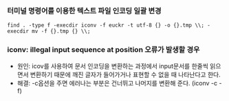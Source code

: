 ### 터미널 명령어를 이용한 텍스트 파일 인코딩 일괄 변경
```
find . -type f -execdir iconv -f euckr -t utf-8 {} -o {}.tmp \\; -execdir mv -f {}.tmp {} \\;
```
### iconv: illegal input sequence at position 오류가 발생할 경우
* 원인: icov를 사용하여 문서 인코딩을 변환하는 과정에서 input문서를 한줄씩 읽으면서 변환하기 때문에 깨진 글자가 들어가거나 표현할 수 없을 때 나타난다고 한다.
* 해결: -c옵션을 주면 에러나는 부분은 건너뛰고 나머지를 변환해 준다. (iconv -c -f)
